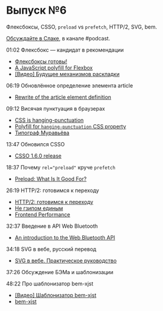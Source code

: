 # Выпуск №6

Флексбоксы, CSSO, `preload` vs `prefetch`, HTTP/2, SVG, bem.

[Обсуждайте в Слаке](http://slack.web-standards.ru), в канале #​podcast.

01:02 Флексбокс — кандидат в рекомендации

- [Флексбоксы готовы!](http://css-live.ru/vecssti-s-polej/fleksboksy-gotovy.html)
- [A JavaScript polyfill for Flexbox](https://github.com/jonathantneal/flexibility)
- [[Видео] Будущее механизмов раскладки](https://youtu.be/ZEd7bEqe6iI)

06:19 Обновлённое определение элемента article

- [Rewrite of the article element definition](http://stevefaulkner.github.io/article/)

09:12 Висячая пунктуация в браузерах

- [CSS is hanging-punctuation](https://twitter.com/grorgwork/status/705546895528034305)
- [Polyfill for `hanging-punctuation` CSS property](https://github.com/liamdanger/gosh-hang-it)
- [Типограф Муравьёва](http://mdash.ru/)

13:47 Обновился CSSO

- [CSSO 1.6.0 release](https://github.com/css/csso/releases/tag/v1.6.0)

18:37 Почему `rel="preload"` круче `prefetch`

- [Preload: What Is It Good For?](https://www.smashingmagazine.com/2016/02/preload-what-is-it-good-for/)

26:19 HTTP/2: готовимся к переходу

- [HTTP/2: готовимся к переходу](https://habr.ru/p/278167/)
- [Не гзипом единым](https://youtu.be/n3gtj7veL3I?t=17670)
- [Frontend Performance](https://twitter.com/perfception)

32:37 Введение в API Web Bluetooth

- [An introduction to the Web Bluetooth API](https://dev.opera.com/articles/web-bluetooth-intro/)

34:18 SVG в вебе, русский перевод

- [SVG в вебе. Практическое руководство](https://svgontheweb.com/ru/)

37:26 Обсуждение БЭМа и шаблонизации

48:22 Про шаблонизатор bem-xjst

- [[Видео] Шаблонизатор bem-xjst](https://youtu.be/n3gtj7veL3I?t=21268)
- [bem-xjst](https://github.com/bem/bem-xjst)
